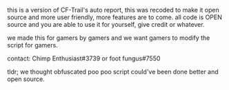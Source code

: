 this is a version of CF-Trail's auto report, this was recoded to make it open source and more user friendly, more features are to come.
all code is OPEN source and you are able to use it for yourself, give credit or whatever.

we made this for gamers by gamers and we want gamers to modify the script for gamers.

contact: Chimp Enthusiast#3739 or foot fungus#7550

tldr; we thought obfuscated poo poo script could've been done better and open source.

